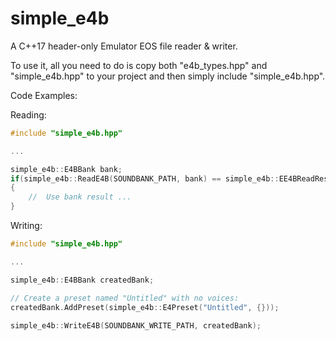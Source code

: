 # simple_e4b
 
A C++17 header-only Emulator EOS file reader & writer.

To use it, all you need to do is copy both "e4b_types.hpp" and "simple_e4b.hpp" to your project and then simply include "simple_e4b.hpp".

Code Examples:

Reading:
```cpp
#include "simple_e4b.hpp"

...

simple_e4b::E4BBank bank;
if(simple_e4b::ReadE4B(SOUNDBANK_PATH, bank) == simple_e4b::EE4BReadResult::READ_SUCCESS)
{
	//  Use bank result ...
}
```

Writing:
```cpp
#include "simple_e4b.hpp"

...

simple_e4b::E4BBank createdBank;

// Create a preset named "Untitled" with no voices:
createdBank.AddPreset(simple_e4b::E4Preset("Untitled", {}));
	
simple_e4b::WriteE4B(SOUNDBANK_WRITE_PATH, createdBank);
```
